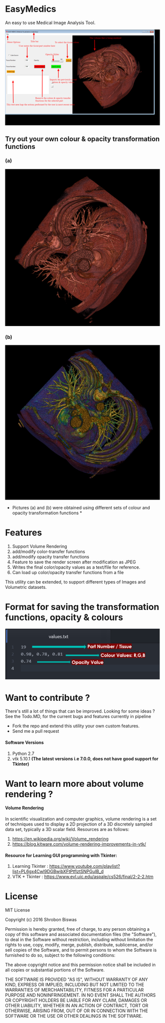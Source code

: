 # EasyMedics
An easy to use Medical Image Analysis Tool.

![alt tag](annotated.png)

## Try out your own colour & opacity transformation functions
### (a)
![alt tag](heart.PNG)

### (b)
![alt tag](a.JPEG)

* Pictures (a) and (b) were obtained using different sets of colour and opacity transformation functions *

# Features
1. Support Volume Rendering
2. add/modify color-transfer functions
3. add/modify opacity transfer functions
4. Feature to save the render screen after modification as JPEG
5. Writes the final color/opacity values as a text/file for reference.
6. Can load up color/opacity transfer functions from a file

This utility can be extended, to support different types of Images and Volumetric datasets.

# Format for saving the transformation functions, opacity & colours
![alt tag](values.PNG)

# Want to contribute ?
There's still a lot of things that can be improved.
Looking for some ideas ?
See the Todo.MD, for the current bugs and features currently in pipeline
- Fork the repo and extend this utility your own custom features.
- Send me a pull request



#### Software Versions
1. Python 2.7
2. vtk 5.10.1
**(The latest versions i.e 7.0.0,  does not have good support for Tkinter)**



# Want to learn more about volume rendering ?
#### Volume Rendering
In scientific visualization and computer graphics, volume rendering is a set of techniques used to display a 2D projection of a 3D discretely sampled data set, typically a 3D scalar field.
Resources are as follows:
1. https://en.wikipedia.org/wiki/Volume_rendering
2. https://blog.kitware.com/volume-rendering-improvements-in-vtk/

#### Resource for Learning GUI programming with Tkinter:
1. Learning Tkinter : https://www.youtube.com/playlist?list=PL6gx4Cwl9DGBwibXFtPtflztSNPGuIB_d
2. VTK + Tkinter : https://www.evl.uic.edu/aspale/cs526/final/2-2-2.htm

# License

MIT License

Copyright (c) 2016 Shrobon Biswas

Permission is hereby granted, free of charge, to any person obtaining a copy of this software and associated documentation files (the "Software"), to deal in the Software without restriction, including without limitation the rights to use, copy, modify, merge, publish, distribute, sublicense, and/or sell copies of the Software, and to permit persons to whom the Software is furnished to do so, subject to the following conditions:

The above copyright notice and this permission notice shall be included in all copies or substantial portions of the Software.

THE SOFTWARE IS PROVIDED "AS IS", WITHOUT WARRANTY OF ANY KIND, EXPRESS OR IMPLIED, INCLUDING BUT NOT LIMITED TO THE WARRANTIES OF MERCHANTABILITY, FITNESS FOR A PARTICULAR PURPOSE AND NONINFRINGEMENT. IN NO EVENT SHALL THE AUTHORS OR COPYRIGHT HOLDERS BE LIABLE FOR ANY CLAIM, DAMAGES OR OTHER LIABILITY, WHETHER IN AN ACTION OF CONTRACT, TORT OR OTHERWISE, ARISING FROM, OUT OF OR IN CONNECTION WITH THE SOFTWARE OR THE USE OR OTHER DEALINGS IN THE SOFTWARE.
